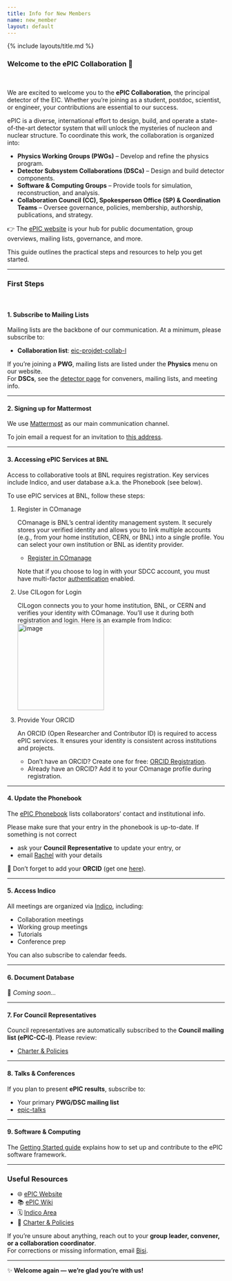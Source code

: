 ```yaml
---
title: Info for New Members
name: new_member
layout: default
---
```


{% include layouts/title.md %}

### Welcome to the ePIC Collaboration 🎉

<br>

We are excited to welcome you to the **ePIC Collaboration**, the principal detector of the EIC. Whether you’re joining as a student, postdoc, scientist, or engineer, your contributions are essential to our success.

ePIC is a diverse, international effort to design, build, and operate a state-of-the-art detector system that will unlock the mysteries of nucleon and nuclear structure. To coordinate this work, the collaboration is organized into:

- **Physics Working Groups (PWGs)** – Develop and refine the physics program.  
- **Detector Subsystem Collaborations (DSCs)** – Design and build detector components.  
- **Software & Computing Groups** – Provide tools for simulation, reconstruction, and analysis.  
- **Collaboration Council (CC), Spokesperson Office (SP) & Coordination Teams** – Oversee governance, policies, membership, authorship, publications, and strategy.  

👉 The [ePIC website](https://www.epic-eic.org/) is your hub for public documentation, group overviews, mailing lists, governance, and more.

This guide outlines the practical steps and resources to help you get started.

---

### First Steps

<br>


#### 1. Subscribe to Mailing Lists  
Mailing lists are the backbone of our communication. At a minimum, please subscribe to:

- **Collaboration list**: [eic-projdet-collab-l](https://lists.bnl.gov/sympa/info/eic-projdet-collab-l)  

If you’re joining a **PWG**, mailing lists are listed under the **Physics** menu on our website.  
For **DSCs**, see the [detector page](https://www.epic-eic.org/detector/dsc.html) for conveners, mailing lists, and meeting info.  

---

#### 2. Signing up for Mattermost  

We use [Mattermost](https://chat.epic-eic.org/) as our main communication channel.

To join email a request for an invitation to [this address](eic-software-l-request@lists.bnl.gov).

---

#### 3. Accessing ePIC Services at BNL  
Access to collaborative tools at BNL requires registration. Key services include Indico, and user database a.k.a. the Phonebook (see below).

To use ePIC services at BNL, follow these steps:

1. Register in COmanage

    COmanage is BNL’s central identity management system. It securely stores your verified identity and allows you to link multiple accounts (e.g., from your home institution, CERN, or BNL) into a single profile. You can select your own institution or BNL as identity provider.

    - [Register in COmanage](https://docs.sdcc.bnl.gov/services/comanage/Register_for_SCDF_COmanage/)
  
    Note that if you choose to log in with your SDCC account, you must have multi-factor [authentication](https://www.sdcc.bnl.gov/information/unified-multi-factor-authentication) enabled.

2. Use CILogon for Login

    CILogon connects you to your home institution, BNL, or CERN and verifies your identity with COmanage. You’ll use it during both registration and login. Here is an example from Indico:<br>
    <img height="200" alt="image" src="https://github.com/user-attachments/assets/bc3c75a6-fb0e-4d8f-8f3d-f8b53c44d291" />


3. Provide Your ORCID

    An ORCID (Open Researcher and Contributor ID) is required to access ePIC services. It ensures your identity is consistent across institutions and projects.

    - Don’t have an ORCID? Create one for free: [ORCID Registration](https://orcid.org/register).
    - Already have an ORCID? Add it to your COmanage profile during registration.

---

#### 4. Update the Phonebook  
The [ePIC Phonebook](https://phonebook.sdcc.bnl.gov/ePIC/) lists collaborators’ contact and institutional info.  

Please make sure that your entry in the phonebook is up-to-date. If something is not correct

- ask your **Council Representative** to update your entry, or  
- email [Rachel](mailto:irachel@bnl.gov) with your details  

🔑 Don’t forget to add your **ORCID** (get one [here](https://orcid.org/)).  

---

#### 5. Access Indico  
All meetings are organized via [Indico](https://indico.bnl.gov/category/402/), including:  

- Collaboration meetings  
- Working group meetings  
- Tutorials  
- Conference prep  

You can also subscribe to calendar feeds.  

---

#### 6. Document Database  
📌 *Coming soon…*  

---

#### 7. For Council Representatives  
Council representatives are automatically subscribed to the **Council mailing list (ePIC-CC-l)**. Please review:  

- [Charter & Policies](https://www.epic-eic.org/collaboration/council.html)  

---

#### 8. Talks & Conferences  
If you plan to present **ePIC results**, subscribe to:  

- Your primary **PWG/DSC mailing list**  
- [epic-talks](https://lists.bnl.gov/sympa/subscribe/epic-talks-l)  

---

#### 9. Software & Computing  
The [Getting Started guide](https://www.epic-eic.org/sc/getstarted.html) explains how to set up and contribute to the ePIC software framework.  

---

### Useful Resources  
- 🌐 [ePIC Website](https://www.epic-eic.org/)  
- 📚 [ePIC Wiki](https://wiki.bnl.gov/EPIC/index.php?title=Main_Page)  
- 🗓️ [Indico Area](https://indico.bnl.gov/category/402)  
- 📄 [Charter & Policies](https://www.epic-eic.org/collaboration/council.html)  

If you’re unsure about anything, reach out to your **group leader, convener, or a collaboration coordinator**.  
For corrections or missing information, email [Bisi](mailto:oogunleye@bnl.gov).  

---

✨ **Welcome again — we’re glad you’re with us!**  

